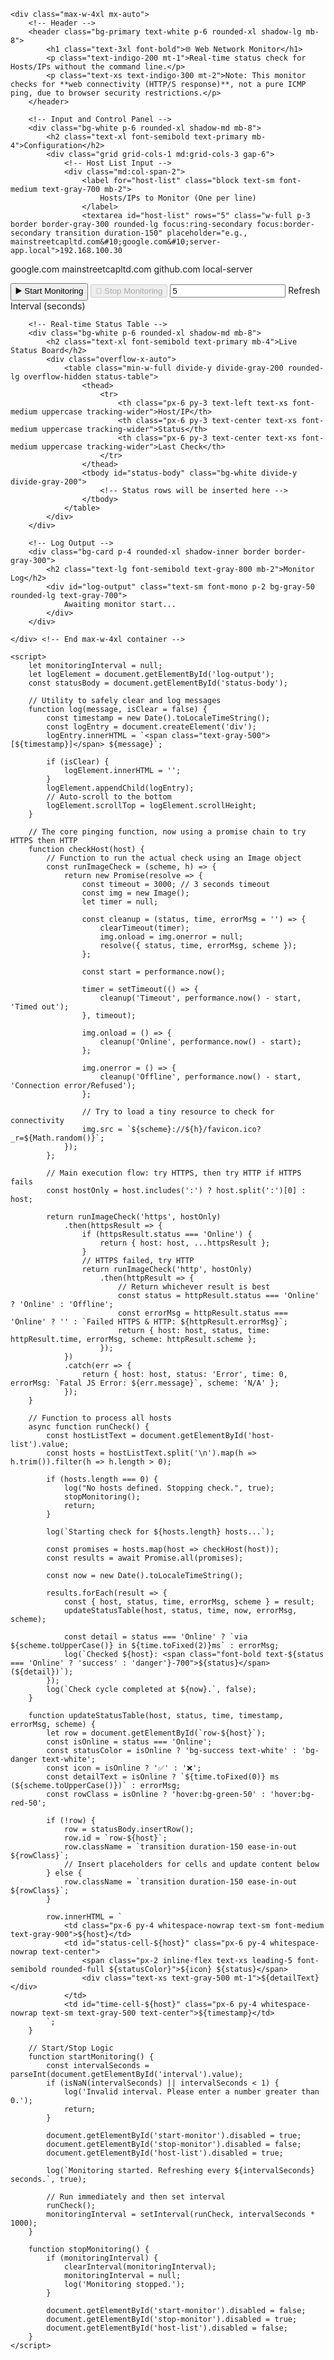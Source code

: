 <!DOCTYPE html>
<html lang="en">
<head>
    <meta charset="UTF-8">
    <meta name="viewport" content="width=device-width, initial-scale=1.0">
    <title>Web Network Monitor</title>
    <!-- Load Tailwind CSS -->
    <script src="https://cdn.tailwindcss.com"></script>
    <!-- Configure Tailwind for Inter font and custom colors -->
    <script>
        tailwind.config = {
            theme: {
                extend: {
                    fontFamily: {
                        sans: ['Inter', 'sans-serif'],
                    },
                    colors: {
                        'primary': '#4f46e5',
                        'secondary': '#6366f1',
                        'success': '#10b981',
                        'danger': '#ef4444',
                        'card': '#f9fafb',
                    }
                }
            }
        }
    </script>
    <style>
        /* Custom scrollbar for the log panel */
        #log-output {
            max-height: 500px;
            overflow-y: auto;
        }
        /* Style for the real-time status table */
        .status-table th {
            background-color: #6366f1;
            color: white;
            padding: 12px;
        }
    </style>
</head>
<body class="bg-gray-100 font-sans min-h-screen p-4 md:p-8">

    <div class="max-w-4xl mx-auto">
        <!-- Header -->
        <header class="bg-primary text-white p-6 rounded-xl shadow-lg mb-8">
            <h1 class="text-3xl font-bold">🌐 Web Network Monitor</h1>
            <p class="text-indigo-200 mt-1">Real-time status check for Hosts/IPs without the command line.</p>
            <p class="text-xs text-indigo-300 mt-2">Note: This monitor checks for **web connectivity (HTTP/S response)**, not a pure ICMP ping, due to browser security restrictions.</p>
        </header>

        <!-- Input and Control Panel -->
        <div class="bg-white p-6 rounded-xl shadow-md mb-8">
            <h2 class="text-xl font-semibold text-primary mb-4">Configuration</h2>
            <div class="grid grid-cols-1 md:grid-cols-3 gap-6">
                <!-- Host List Input -->
                <div class="md:col-span-2">
                    <label for="host-list" class="block text-sm font-medium text-gray-700 mb-2">
                        Hosts/IPs to Monitor (One per line)
                    </label>
                    <textarea id="host-list" rows="5" class="w-full p-3 border border-gray-300 rounded-lg focus:ring-secondary focus:border-secondary transition duration-150" placeholder="e.g., mainstreetcapltd.com&#10;google.com&#10;server-app.local">192.168.100.30
google.com
mainstreetcapltd.com
github.com
local-server
</textarea>
                </div>
                <!-- Controls -->
                <div class="md:col-span-1 space-y-4 pt-8 md:pt-0 flex flex-col justify-end">
                    <button id="start-monitor" class="w-full bg-success hover:bg-green-600 text-white font-bold py-3 px-4 rounded-lg shadow-md transition duration-150 ease-in-out disabled:opacity-50" onclick="startMonitoring()">
                        ▶️ Start Monitoring
                    </button>
                    <button id="stop-monitor" class="w-full bg-danger hover:bg-red-600 text-white font-bold py-3 px-4 rounded-lg shadow-md transition duration-150 ease-in-out disabled:opacity-50" disabled onclick="stopMonitoring()">
                        🛑 Stop Monitoring
                    </button>
                    <label class="flex items-center space-x-2">
                        <input type="number" id="interval" min="1" value="5" class="w-20 p-2 border border-gray-300 rounded-lg text-center" />
                        <span class="text-gray-600 text-sm">Refresh Interval (seconds)</span>
                    </label>
                </div>
            </div>
        </div>

        <!-- Real-time Status Table -->
        <div class="bg-white p-6 rounded-xl shadow-md mb-8">
            <h2 class="text-xl font-semibold text-primary mb-4">Live Status Board</h2>
            <div class="overflow-x-auto">
                <table class="min-w-full divide-y divide-gray-200 rounded-lg overflow-hidden status-table">
                    <thead>
                        <tr>
                            <th class="px-6 py-3 text-left text-xs font-medium uppercase tracking-wider">Host/IP</th>
                            <th class="px-6 py-3 text-center text-xs font-medium uppercase tracking-wider">Status</th>
                            <th class="px-6 py-3 text-center text-xs font-medium uppercase tracking-wider">Last Check</th>
                        </tr>
                    </thead>
                    <tbody id="status-body" class="bg-white divide-y divide-gray-200">
                        <!-- Status rows will be inserted here -->
                    </tbody>
                </table>
            </div>
        </div>

        <!-- Log Output -->
        <div class="bg-card p-4 rounded-xl shadow-inner border border-gray-300">
            <h2 class="text-lg font-semibold text-gray-800 mb-2">Monitor Log</h2>
            <div id="log-output" class="text-sm font-mono p-2 bg-gray-50 rounded-lg text-gray-700">
                Awaiting monitor start...
            </div>
        </div>

    </div> <!-- End max-w-4xl container -->

    <script>
        let monitoringInterval = null;
        let logElement = document.getElementById('log-output');
        const statusBody = document.getElementById('status-body');

        // Utility to safely clear and log messages
        function log(message, isClear = false) {
            const timestamp = new Date().toLocaleTimeString();
            const logEntry = document.createElement('div');
            logEntry.innerHTML = `<span class="text-gray-500">[${timestamp}]</span> ${message}`;

            if (isClear) {
                logElement.innerHTML = '';
            }
            logElement.appendChild(logEntry);
            // Auto-scroll to the bottom
            logElement.scrollTop = logElement.scrollHeight;
        }

        // The core pinging function, now using a promise chain to try HTTPS then HTTP
        function checkHost(host) {
            // Function to run the actual check using an Image object
            const runImageCheck = (scheme, h) => {
                return new Promise(resolve => {
                    const timeout = 3000; // 3 seconds timeout
                    const img = new Image();
                    let timer = null;

                    const cleanup = (status, time, errorMsg = '') => {
                        clearTimeout(timer);
                        img.onload = img.onerror = null; 
                        resolve({ status, time, errorMsg, scheme });
                    };

                    const start = performance.now();

                    timer = setTimeout(() => {
                        cleanup('Timeout', performance.now() - start, 'Timed out');
                    }, timeout);

                    img.onload = () => {
                        cleanup('Online', performance.now() - start);
                    };

                    img.onerror = () => {
                        cleanup('Offline', performance.now() - start, 'Connection error/Refused');
                    };

                    // Try to load a tiny resource to check for connectivity
                    img.src = `${scheme}://${h}/favicon.ico?_r=${Math.random()}`; 
                });
            };

            // Main execution flow: try HTTPS, then try HTTP if HTTPS fails
            const hostOnly = host.includes(':') ? host.split(':')[0] : host;

            return runImageCheck('https', hostOnly)
                .then(httpsResult => {
                    if (httpsResult.status === 'Online') {
                        return { host: host, ...httpsResult };
                    }
                    // HTTPS failed, try HTTP
                    return runImageCheck('http', hostOnly)
                        .then(httpResult => {
                            // Return whichever result is best
                            const status = httpResult.status === 'Online' ? 'Online' : 'Offline';
                            const errorMsg = httpResult.status === 'Online' ? '' : `Failed HTTPS & HTTP: ${httpResult.errorMsg}`;
                            return { host: host, status, time: httpResult.time, errorMsg, scheme: httpResult.scheme };
                        });
                })
                .catch(err => {
                    return { host: host, status: 'Error', time: 0, errorMsg: `Fatal JS Error: ${err.message}`, scheme: 'N/A' };
                });
        }

        // Function to process all hosts
        async function runCheck() {
            const hostListText = document.getElementById('host-list').value;
            const hosts = hostListText.split('\n').map(h => h.trim()).filter(h => h.length > 0);
            
            if (hosts.length === 0) {
                log("No hosts defined. Stopping check.", true);
                stopMonitoring();
                return;
            }

            log(`Starting check for ${hosts.length} hosts...`);

            const promises = hosts.map(host => checkHost(host));
            const results = await Promise.all(promises);

            const now = new Date().toLocaleTimeString();

            results.forEach(result => {
                const { host, status, time, errorMsg, scheme } = result;
                updateStatusTable(host, status, time, now, errorMsg, scheme);
                
                const detail = status === 'Online' ? `via ${scheme.toUpperCase()} in ${time.toFixed(2)}ms` : errorMsg;
                log(`Checked ${host}: <span class="font-bold text-${status === 'Online' ? 'success' : 'danger'}-700">${status}</span> (${detail})`);
            });
            log(`Check cycle completed at ${now}.`, false);
        }

        function updateStatusTable(host, status, time, timestamp, errorMsg, scheme) {
            let row = document.getElementById(`row-${host}`);
            const isOnline = status === 'Online';
            const statusColor = isOnline ? 'bg-success text-white' : 'bg-danger text-white';
            const icon = isOnline ? '✅' : '❌';
            const detailText = isOnline ? `${time.toFixed(0)} ms (${scheme.toUpperCase()})` : errorMsg;
            const rowClass = isOnline ? 'hover:bg-green-50' : 'hover:bg-red-50';

            if (!row) {
                row = statusBody.insertRow();
                row.id = `row-${host}`;
                row.className = `transition duration-150 ease-in-out ${rowClass}`;
                // Insert placeholders for cells and update content below
            } else {
                row.className = `transition duration-150 ease-in-out ${rowClass}`;
            }

            row.innerHTML = `
                <td class="px-6 py-4 whitespace-nowrap text-sm font-medium text-gray-900">${host}</td>
                <td id="status-cell-${host}" class="px-6 py-4 whitespace-nowrap text-center">
                    <span class="px-2 inline-flex text-xs leading-5 font-semibold rounded-full ${statusColor}">${icon} ${status}</span>
                    <div class="text-xs text-gray-500 mt-1">${detailText}</div>
                </td>
                <td id="time-cell-${host}" class="px-6 py-4 whitespace-nowrap text-sm text-gray-500 text-center">${timestamp}</td>
            `;
        }

        // Start/Stop Logic
        function startMonitoring() {
            const intervalSeconds = parseInt(document.getElementById('interval').value);
            if (isNaN(intervalSeconds) || intervalSeconds < 1) {
                log('Invalid interval. Please enter a number greater than 0.');
                return;
            }

            document.getElementById('start-monitor').disabled = true;
            document.getElementById('stop-monitor').disabled = false;
            document.getElementById('host-list').disabled = true;

            log(`Monitoring started. Refreshing every ${intervalSeconds} seconds.`, true);
            
            // Run immediately and then set interval
            runCheck();
            monitoringInterval = setInterval(runCheck, intervalSeconds * 1000);
        }

        function stopMonitoring() {
            if (monitoringInterval) {
                clearInterval(monitoringInterval);
                monitoringInterval = null;
                log('Monitoring stopped.');
            }

            document.getElementById('start-monitor').disabled = false;
            document.getElementById('stop-monitor').disabled = true;
            document.getElementById('host-list').disabled = false;
        }
    </script>
</body>
</html>
